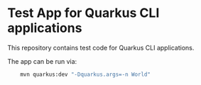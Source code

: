 # Test App for Quarkus CLI applications

This repository contains test code for Quarkus CLI applications.

The app can be run via:
```bash
    mvn quarkus:dev "-Dquarkus.args=-n World"
```
